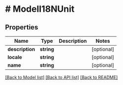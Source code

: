 # # ModelI18NUnit

## Properties

Name | Type | Description | Notes
------------ | ------------- | ------------- | -------------
**description** | **string** |  | [optional]
**locale** | **string** |  | [optional]
**name** | **string** |  | [optional]

[[Back to Model list]](../../README.md#models) [[Back to API list]](../../README.md#endpoints) [[Back to README]](../../README.md)
